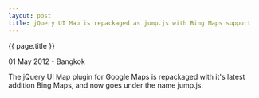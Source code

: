 ```yaml
---
layout: post
title: jQuery UI Map is repackaged as jump.js with Bing Maps support
---
```


{{ page.title }}

01 May 2012 - Bangkok

The jQuery UI Map plugin for Google Maps is repackaged with it's latest addition Bing Maps, and now goes under the name jump.js. 